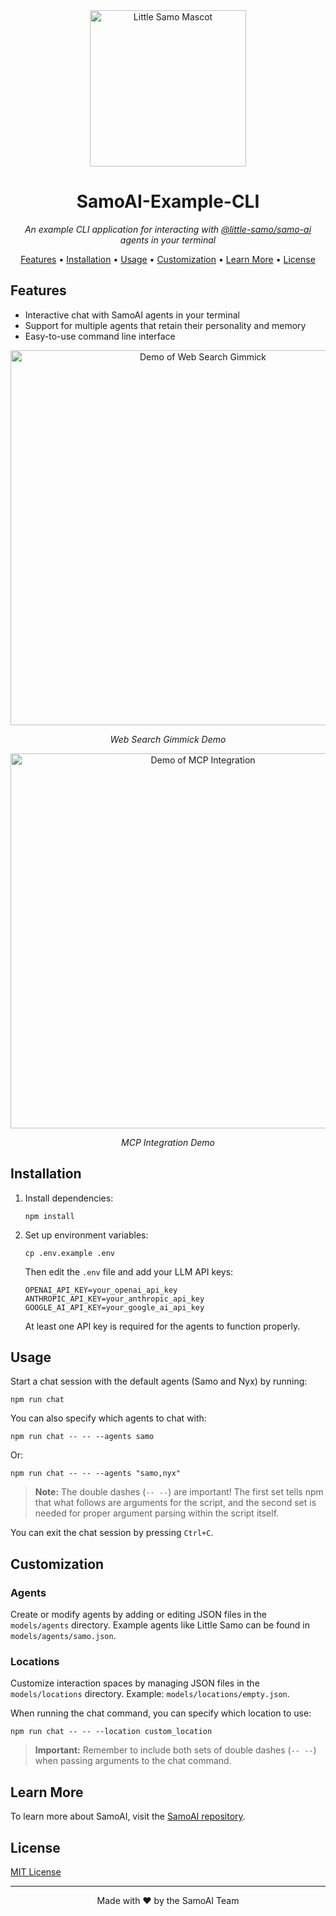 <div align="center">
  <img src="https://media.githubusercontent.com/media/little-samo/CI/master/assets/characters/samo/profile.png" alt="Little Samo Mascot" width="250" />
  <h1>SamoAI-Example-CLI</h1>
  <p><em>An example CLI application for interacting with <a href="https://github.com/little-samo/SamoAI">@little-samo/samo-ai</a> agents in your terminal</em></p>
</div>

<p align="center">
  <a href="#features">Features</a> •
  <a href="#installation">Installation</a> •
  <a href="#usage">Usage</a> •
  <a href="#customization">Customization</a> •
  <a href="#learn-more">Learn More</a> •
  <a href="#license">License</a>
</p>

## Features

- Interactive chat with SamoAI agents in your terminal
- Support for multiple agents that retain their personality and memory
- Easy-to-use command line interface

<div align="center">
  <img src="https://media.githubusercontent.com/media/little-samo/CI/master/assets/examples/repositories/SamoAI-Example-CLI/demo/web.gif" alt="Demo of Web Search Gimmick" width="600" />
  <p><em>Web Search Gimmick Demo</em></p>
  
  <img src="https://media.githubusercontent.com/media/little-samo/CI/master/assets/examples/repositories/SamoAI-Example-CLI/demo/x.gif" alt="Demo of MCP Integration" width="600" />
  <p><em>MCP Integration Demo</em></p>
</div>

## Installation

1. Install dependencies:
   ```
   npm install
   ```

2. Set up environment variables:
   ```
   cp .env.example .env
   ```
   
   Then edit the `.env` file and add your LLM API keys:
   ```
   OPENAI_API_KEY=your_openai_api_key
   ANTHROPIC_API_KEY=your_anthropic_api_key
   GOOGLE_AI_API_KEY=your_google_ai_api_key
   ```
   
   At least one API key is required for the agents to function properly.

## Usage

Start a chat session with the default agents (Samo and Nyx) by running:

```
npm run chat
```

You can also specify which agents to chat with:

```
npm run chat -- -- --agents samo
```

Or:

```
npm run chat -- -- --agents "samo,nyx"
```

> **Note:** The double dashes (`-- --`) are important! The first set tells npm that what follows are arguments for the script, and the second set is needed for proper argument parsing within the script itself.

You can exit the chat session by pressing `Ctrl+C`.

## Customization

### Agents

Create or modify agents by adding or editing JSON files in the `models/agents` directory. Example agents like Little Samo can be found in `models/agents/samo.json`.

### Locations

Customize interaction spaces by managing JSON files in the `models/locations` directory. Example: `models/locations/empty.json`.

When running the chat command, you can specify which location to use:

```
npm run chat -- -- --location custom_location
```

> **Important:** Remember to include both sets of double dashes (`-- --`) when passing arguments to the chat command.

## Learn More

To learn more about SamoAI, visit the [SamoAI repository](https://github.com/little-samo/SamoAI).

## License

[MIT License](LICENSE)

---

<div align="center">
  <p>Made with ❤️ by the SamoAI Team</p>
</div>